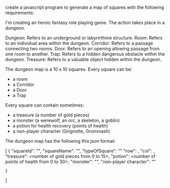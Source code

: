 create a javascript program to generate a map of squares with the following requirements: 

I'm creating an heroic fantasy role playing game. The action takes place in a dungeon.

Dungeon: Refers to an underground or labyrinthine structure.
Room: Refers to an individual area within the dungeon.
Corridor: Refers to a passage connecting two rooms.
Door: Refers to an opening allowing passage from one room to another.
Trap: Refers to a hidden dangerous obstacle within the dungeon.
Treasure: Refers to a valuable object hidden within the dungeon.

The dungeon map is a 10 x 10 squares. Every square can be:
- a room
- a Corridor
- a Door
- a Trap

Every square can contain sometimes:
- a treasure (a number of gold pieces)
- a monster (a werewolf, an orc, a skeleton, a goblin)
- a potion for health recovery (points of health)
- a non-player character (Grignotte, Grommash)

The dungeon map has the following this json format: 

[
    {
        "squareId": "<id of the square>", 
        "squareName": "<name of the square>",
        "typeOfSquare": "<type of the sqaure>"
        "row": <row number of the square>,
        "col": <column number of the square>,
        "treasure": <number of gold pieces from 0 to 15>,
        "potion": <number of points of health from 0 to 30>,
        "monster": "<one of the possible monster>",
        "non-player character": "<one of the possible non-player character>"

    }
]

